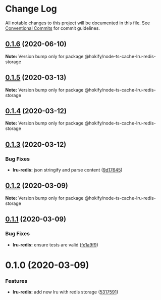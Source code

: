 # Change Log

All notable changes to this project will be documented in this file.
See [Conventional Commits](https://conventionalcommits.org) for commit guidelines.

## [0.1.6](https://github.com/havsar/node-ts-cache/compare/@hokify/node-ts-cache-lru-redis-storage@0.1.5...@hokify/node-ts-cache-lru-redis-storage@0.1.6) (2020-06-10)

**Note:** Version bump only for package @hokify/node-ts-cache-lru-redis-storage





## [0.1.5](https://github.com/havsar/node-ts-cache/compare/@hokify/node-ts-cache-lru-redis-storage@0.1.4...@hokify/node-ts-cache-lru-redis-storage@0.1.5) (2020-03-13)

**Note:** Version bump only for package @hokify/node-ts-cache-lru-redis-storage





## [0.1.4](https://github.com/havsar/node-ts-cache/compare/@hokify/node-ts-cache-lru-redis-storage@0.1.3...@hokify/node-ts-cache-lru-redis-storage@0.1.4) (2020-03-12)

**Note:** Version bump only for package @hokify/node-ts-cache-lru-redis-storage





## [0.1.3](https://github.com/havsar/node-ts-cache/compare/@hokify/node-ts-cache-lru-redis-storage@0.1.2...@hokify/node-ts-cache-lru-redis-storage@0.1.3) (2020-03-12)


### Bug Fixes

* **lru-redis:** json stringify and parse content ([9d17645](https://github.com/havsar/node-ts-cache/commit/9d176451e2f0bdee600c8b85ea73de100e133571))





## [0.1.2](https://github.com/havsar/node-ts-cache/compare/@hokify/node-ts-cache-lru-redis-storage@0.1.1...@hokify/node-ts-cache-lru-redis-storage@0.1.2) (2020-03-09)

**Note:** Version bump only for package @hokify/node-ts-cache-lru-redis-storage





## [0.1.1](https://github.com/havsar/node-ts-cache/compare/@hokify/node-ts-cache-lru-redis-storage@0.1.0...@hokify/node-ts-cache-lru-redis-storage@0.1.1) (2020-03-09)


### Bug Fixes

* **lru-redis:** ensure tests are valid ([fe1a9f9](https://github.com/havsar/node-ts-cache/commit/fe1a9f9fb0ae3a7506aa3dee2be454902c0c0564))





# 0.1.0 (2020-03-09)


### Features

* **lru-redis:** add new lru with redis storage ([5317591](https://github.com/havsar/node-ts-cache/commit/53175912341ca5b8f3306e4167795e74257d4749))
